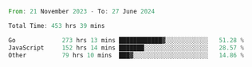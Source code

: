 <!--START_SECTION:waka-->

```rust
From: 21 November 2023 - To: 27 June 2024

Total Time: 453 hrs 39 mins

Go             273 hrs 13 mins ████████████▓░░░░░░░░░░░░   51.28 %
JavaScript     152 hrs 14 mins ███████░░░░░░░░░░░░░░░░░░   28.57 %
Other          79 hrs 10 mins  ███▓░░░░░░░░░░░░░░░░░░░░░   14.86 %
```

<!--END_SECTION:waka-->
